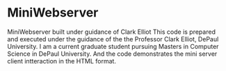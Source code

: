 # MiniWebserver
MiniWebserver built under guidance of Clark Elliot
This code is prepared and executed under the guidance of the the Professor Clark Elliot, DePaul University. I am a current graduate student pursuing Masters in Computer Science in DePaul University. And the code demonstrates the mini server client intteraction in the HTML format.
